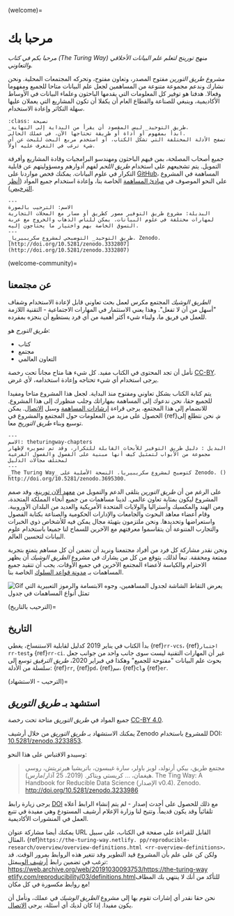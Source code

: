 (welcome)=
# مرحبا بك

*مرحبا بكم في كتاب (The Turing Way) منهج تورينج  لتعلم علم البيانات الأخلاقي والتعاوني.*

_مشروع طريق التورين_ مفتوح المصدر، وتعاون مفتوح، وتحركه المجتمعات المحلية. ونحن نشارك وندعم مجموعة متنوعة من المساهمين لجعل علم البيانات متاحا للجميع ومفهوما وفعالا. هدفنا هو توفير كل المعلومات التي يقدمها الباحثون وعلماء البيانات في الأوساط الأكاديمية، وينبغي للصناعة والقطاع العام أن يكفلا أن تكون المشاريع التي يعملان عليها سهلة التكاثر وإعادة الاستخدام.

```{admonition} Top Tip
:class: نصيحة
_طريق التوحيد_ ليس المقصود أن يقرأ من البداية إلى النهاية.
ابدأ بمفهوم أو أداة أو طريقة تحتاجها الآن، في عملك الحالي.
تصفح الأدلة المختلفة التي تشكل الكتاب، أو استخدم مربع البحث للبحث عن أي شيء ترغب في التعرف عليه أولاً.
```

جميع أصحاب المصلحة، بمن فيهم الباحثون ومهندسو البرامجيات وقادة المشاريع وأفرقة التمويل. يتم تشجيعهم على استخدام _طريق اللحم_ لفهم أدوارهم ومسؤوليتهم عن قابلية التكرار في علوم البيانات. يمكنك فحص مواردنا على [GitHub](https://github.com/alan-turing-institute/the-turing-way)، المساهمة في المشروع على النحو الموصوف في [مبادئ المساهمة](https://github.com/alan-turing-institute/the-turing-way/blob/main/CONTRIBUTING.md) الخاصة بنا، وإعادة استخدام جميع المواد ([أنظر الترخيص](https://github.com/alan-turing-institute/the-turing-way/blob/main/LICENSE.md)).

```{figure} figures/welcome.jpg
---
الاسم: الترحيب بالصورة
البديلة: مشروع طريق التوفير مصور كطريق أو مسار مع المحلات التجارية لمهارات مختلفة في علوم البيانات. يمكن للناس الذهاب والخروج مع عربة التسوق الخاصة بهم واختيار ما يحتاجون إليه.
---
_طريق التوحيد_ التوضيحي لمشروع سكريبيريا. Zenodo. [http://doi.org/10.5281/zenodo.3332807] (http://doi.org/10.5281/zenodo.3332807)
```

(welcome-community)=
## عن مجتمعنا

_الطريق الوشيك_ المجتمع مكرس لعمل بحث تعاوني قابل لإعادة الاستخدام وشفاف "أسهل من أن لا تفعل". وهذا يعني الاستثمار في المهارات الاجتماعية - التقنية اللازمة للعمل في فريق ما، ولبناء شيء أكثر أهمية من أي فرد يستطيع أن ينجزه بمفرده.

_طريق التورج_ هو:

* كتاب
* مجتمع
* التعاون العالمي

نأمل أن تجد المحتوى في الكتاب مفيد. كل شيء هنا متاح مجاناً تحت رخصة [CC-BY](https://github.com/alan-turing-institute/the-turing-way/blob/main/LICENSE.md). يرجى استخدام أي شيء تحتاجه وإعادة استخدامه، لأي غرض.

يتم كتابة الكتاب بشكل تعاوني ومفتوح منذ البداية. لجعل هذا المشروع متاحا ومفيدا للجميع حقا، نحن ندعوك إلى المساهمة بمهاراتك وجلب منظورك إلى هذا المشروع. للانضمام إلى هذا المجتمع، يرجى قراءة [إرشادات المساهمة](https://github.com/alan-turing-institute/the-turing-way/blob/main/CONTRIBUTING.md) وسبل [الاتصال](https://github.com/alan-turing-institute/the-turing-way#get-in-touch). يمكن الحصول على مزيد من المعلومات حول المجتمع والمشروع في {ref}`ش`. نحن نتطلع إلى توسيع وبناء _طريق التوريج_ معا.

```{figure} figures/theturingway-chapters.jpg
---
الاسم: theturingway-chapters
البديل : دليل طريق التوفير للأبحاث القابلة للتكرار، وقد تم تصويره لإظهار مجموعة من الأبواب لتمثيل كيف أنها مبنية على الفصول والفصول الفرعية لمختلف مجالات الدليل
---
_The Turing Way_ كتوضيح لمشروع سكريبيريا. النسخة الأصلية على Zenodo. () http://doi.org/10.5281/zenodo.3695300.
```

على الرغم من أن _طريق التورين_ يتلقى الدعم والتمويل من [معهد ألان تورينغ](https://www.turing.ac.uk/)، وقد صمم المشروع ليكون بمثابة تعاون عالمي. لدينا مساهمات من جميع أنحاء المملكة المتحدة، ومن الهند والمكسيك وأستراليا والولايات المتحدة الأمريكية والعديد من البلدان الأوروبية. وقام أعضاء معاهد البحوث والجامعات والإدارات الحكومية والصناعة بكتابة الفصول واستعراضها وتحديدها. ونحن ملتزمون بتهيئة مجال يمكن فيه للأشخاص ذوي الخبرات والتجارب المتنوعة أن يتقاسموا معرفتهم مع الآخرين للسماح لنا جميعا باستخدام علوم البيانات لتحسين العالم.

ونحن نقدر مشاركة كل فرد من أفراد مجتمعنا ونريد أن نضمن أن كل مساهم يتمتع بتجربة ممتعة ومحققة. تبعاً لذلك، يتوقع من كل من يشارك في مشروع _الطريق الوشيك_ أن يظهر الاحترام والكياسة لأعضاء المجتمع الآخرين في جميع الأوقات. يجب أن تتقيد جميع المساهمات بـ [مدونة قواعد السلوك](https://github.com/alan-turing-institute/the-turing-way/blob/main/CODE_OF_CONDUCT.md) الخاصة بنا.

![Gif يعرض التقاط الشاشة لجدول المساهمين، وجوه الابتسامة والرموز التعبيرية التي تمثل أنواع المساهمات في جدول](https://media.giphy.com/media/gKIUisnjpj2PS75nOJ/giphy.gif)

(الترحيب بالتاريخ)=
## التاريخ

بدأ الكتاب في يناير 2019 كدليل لقابلية الاستنساخ، يغطي {ref}`rr-vcs`، {ref}`اختبار rr-test`و {ref}`rr-ci`. غير أن المهارات التقنية ليست سوى جانب واحد من جوانب جعل بحوث علم البيانات "مفتوحة للجميع" وهكذا في فبراير 2020، _طريق الترقيق_ توسع إلى سلسلة من الأدلة: {ref}`rr`, {ref}`pd`، {ref}`سم`، {ref}`cl`و {ref}`er`.

(الترحيب - الاستشهاد)=
## استشهد بـ _طريق التوريق_

جميع المواد في _طريق التوريق_ متاحة تحت رخصة [CC-BY 4.0](https://github.com/alan-turing-institute/the-turing-way/blob/main/LICENSE.md).

يمكنك الاستشهاد بـ _طريق التوريق_ من خلال أرشيف Zenodo للمشروع باستخدام DOI: [10.5281/zenodo.3233853](https://doi.org/10.5281/zenodo.3233853).

وسيبدو الاقتباس على هذا النحو:

> مجتمع طريق، بيكي أرنولد، لويز باولر، سارة غيبسون، باتريشيا هيرتريتش، روسي هيغمان، … كريستي ويتاكر. (2019، 25 آذار/مارس). The Ting Way: A Handbook for Reducible Data Science (الإصدار v0.4). Zenodo. http://doi.org/10.5281/zenodo.3233986

يرجى زيارة رابط [DOI](https://doi.org/10.5281/zenodo.3233853) مع ذلك للحصول على أحدث إصدار - لم يتم إنشاء الرابط أعلاه تلقائياً وقد يكون قديماً. وتتيح لنا وزارة الإعلام أرشيف المستودع وهي مفيدة في تتبع العمل في المنشورات الأكاديمية.

يمكنك أيضا مشاركة عنوان URL القابل للقراءة على صفحة في الكتاب، على سبيل المثال، {ref}`https://the-turing-way.netlify. pp/reproducible-research/overview/overview-definitions.html <rr-overview-definitions>`، ولكن كن على علم بأن المشروع قيد التطوير وقد تتغير هذه الروابط بمرور الوقت. قد ترغب في تضمين رابط [أرشيف الويب](http://web.archive.org)مثل: [https://web.archive.org/web/20191030093753/https://the-turing-way etlify.com/reproducibility/03/definitions.html](https://web.archive.org/web/20191030093753/https://the-turing-way.netlify.com/reproducibility/03/definitions.html)للتأكد من أنك لا ينتهي بك المطاف مع روابط مكسورة في كل مكان!

نحن حقا نقدر أي إشارات تقوم بها إلى مشروع _الطريق الوشيك_ في عملك، ونأمل أن يكون مفيدا. إذا كان لديك أي أسئلة، يرجى [الاتصال](https://github.com/alan-turing-institute/the-turing-way#get-in-touch).
